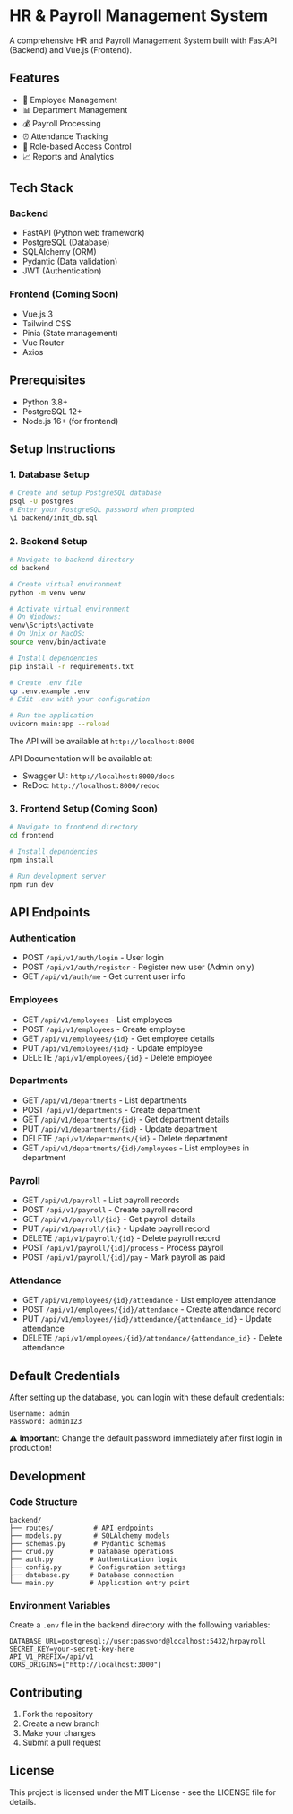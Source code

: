 # HR & Payroll Management System

A comprehensive HR and Payroll Management System built with FastAPI (Backend) and Vue.js (Frontend).

## Features

- 👥 Employee Management
- 📊 Department Management
- 💰 Payroll Processing
- ⏰ Attendance Tracking
- 🔐 Role-based Access Control
- 📈 Reports and Analytics

## Tech Stack

### Backend
- FastAPI (Python web framework)
- PostgreSQL (Database)
- SQLAlchemy (ORM)
- Pydantic (Data validation)
- JWT (Authentication)

### Frontend (Coming Soon)
- Vue.js 3
- Tailwind CSS
- Pinia (State management)
- Vue Router
- Axios

## Prerequisites

- Python 3.8+
- PostgreSQL 12+
- Node.js 16+ (for frontend)

## Setup Instructions

### 1. Database Setup

```bash
# Create and setup PostgreSQL database
psql -U postgres
# Enter your PostgreSQL password when prompted
\i backend/init_db.sql
```

### 2. Backend Setup

```bash
# Navigate to backend directory
cd backend

# Create virtual environment
python -m venv venv

# Activate virtual environment
# On Windows:
venv\Scripts\activate
# On Unix or MacOS:
source venv/bin/activate

# Install dependencies
pip install -r requirements.txt

# Create .env file
cp .env.example .env
# Edit .env with your configuration

# Run the application
uvicorn main:app --reload
```

The API will be available at `http://localhost:8000`

API Documentation will be available at:
- Swagger UI: `http://localhost:8000/docs`
- ReDoc: `http://localhost:8000/redoc`

### 3. Frontend Setup (Coming Soon)

```bash
# Navigate to frontend directory
cd frontend

# Install dependencies
npm install

# Run development server
npm run dev
```

## API Endpoints

### Authentication
- POST `/api/v1/auth/login` - User login
- POST `/api/v1/auth/register` - Register new user (Admin only)
- GET `/api/v1/auth/me` - Get current user info

### Employees
- GET `/api/v1/employees` - List employees
- POST `/api/v1/employees` - Create employee
- GET `/api/v1/employees/{id}` - Get employee details
- PUT `/api/v1/employees/{id}` - Update employee
- DELETE `/api/v1/employees/{id}` - Delete employee

### Departments
- GET `/api/v1/departments` - List departments
- POST `/api/v1/departments` - Create department
- GET `/api/v1/departments/{id}` - Get department details
- PUT `/api/v1/departments/{id}` - Update department
- DELETE `/api/v1/departments/{id}` - Delete department
- GET `/api/v1/departments/{id}/employees` - List employees in department

### Payroll
- GET `/api/v1/payroll` - List payroll records
- POST `/api/v1/payroll` - Create payroll record
- GET `/api/v1/payroll/{id}` - Get payroll details
- PUT `/api/v1/payroll/{id}` - Update payroll record
- DELETE `/api/v1/payroll/{id}` - Delete payroll record
- POST `/api/v1/payroll/{id}/process` - Process payroll
- POST `/api/v1/payroll/{id}/pay` - Mark payroll as paid

### Attendance
- GET `/api/v1/employees/{id}/attendance` - List employee attendance
- POST `/api/v1/employees/{id}/attendance` - Create attendance record
- PUT `/api/v1/employees/{id}/attendance/{attendance_id}` - Update attendance
- DELETE `/api/v1/employees/{id}/attendance/{attendance_id}` - Delete attendance

## Default Credentials

After setting up the database, you can login with these default credentials:

```
Username: admin
Password: admin123
```

⚠️ **Important**: Change the default password immediately after first login in production!

## Development

### Code Structure

```
backend/
├── routes/          # API endpoints
├── models.py        # SQLAlchemy models
├── schemas.py       # Pydantic schemas
├── crud.py         # Database operations
├── auth.py         # Authentication logic
├── config.py       # Configuration settings
├── database.py     # Database connection
└── main.py         # Application entry point
```

### Environment Variables

Create a `.env` file in the backend directory with the following variables:

```env
DATABASE_URL=postgresql://user:password@localhost:5432/hrpayroll
SECRET_KEY=your-secret-key-here
API_V1_PREFIX=/api/v1
CORS_ORIGINS=["http://localhost:3000"]
```

## Contributing

1. Fork the repository
2. Create a new branch
3. Make your changes
4. Submit a pull request

## License

This project is licensed under the MIT License - see the LICENSE file for details.
